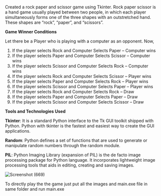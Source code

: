 Created a rock paper and scissor game using Tkinter. Rock paper scissor is a hand game usually played between two people, in which each player simultaneously forms one of the three shapes with an outstretched hand. These shapes are “rock”, “paper”, and “scissors”.

**Game Winner Conditions**

Let there be a Player who is playing with a computer as an opponent. Now,

1. If the player selects Rock and Computer Selects Paper – Computer wins
2. If the player selects Paper and Computer Selects Scissor – Computer wins
3. If the player selects Scissor and Computer Selects Rock – Computer wins
4. If the player selects Rock and Computer Selects Scissor – Player wins
5. If the player selects Paper and Computer Selects Rock – Player wins
6. If the player selects Scissor and Computer Selects Paper – Player wins
7. If the player selects Rock and Computer Selects Rock – Draw
8. If the player selects Paper and Computer Selects Paper – Draw
9. If the player selects Scissor and Computer Selects Scissor – Draw


**Tools and Technologies Used**

**Tkinter**: It is a standard Python interface to the Tk GUI toolkit shipped with Python. Python with tkinter is the fastest and easiest way to create the GUI applications.

**Random**: Python defines a set of functions that are used to generate or manipulate random numbers through the random module.

**PIL**: Python Imaging Library (expansion of PIL) is the de facto image processing package for Python language. It incorporates lightweight image processing tools that aids in editing, creating and saving images.

![Screenshot (669)](https://user-images.githubusercontent.com/81741487/158326473-85e24934-7fd0-4e14-8834-939749fb95ad.png)

To directly play the the game just put all the images and main.exe file in same folder and run main.exe
